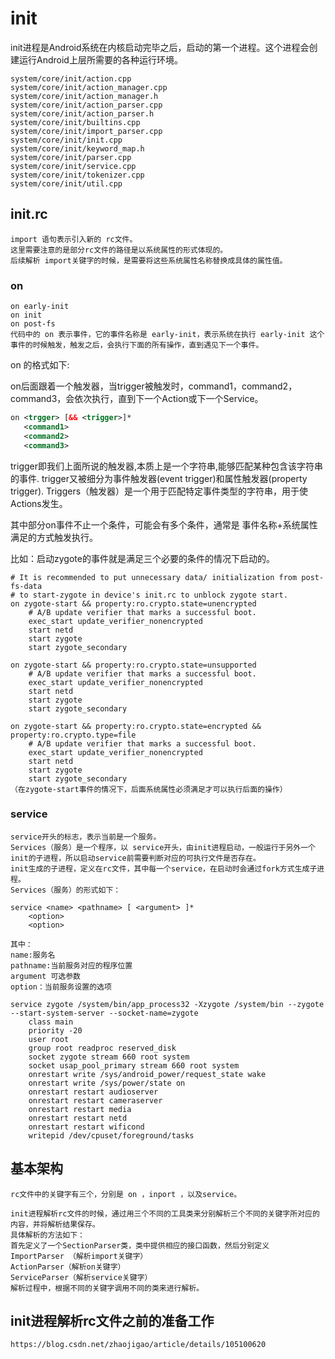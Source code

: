 # init

init进程是Android系统在内核启动完毕之后，启动的第一个进程。这个进程会创建运行Android上层所需要的各种运行环境。

```
system/core/init/action.cpp
system/core/init/action_manager.cpp
system/core/init/action_manager.h
system/core/init/action_parser.cpp
system/core/init/action_parser.h
system/core/init/builtins.cpp
system/core/init/import_parser.cpp
system/core/init/init.cpp
system/core/init/keyword_map.h
system/core/init/parser.cpp
system/core/init/service.cpp
system/core/init/tokenizer.cpp
system/core/init/util.cpp
```



## init.rc

```
import 语句表示引入新的 rc文件。
这里需要注意的是部分rc文件的路径是以系统属性的形式体现的。
后续解析 import关键字的时候，是需要将这些系统属性名称替换成具体的属性值。
```

### on

```
on early-init
on init
on post-fs
代码中的 on 表示事件，它的事件名称是 early-init，表示系统在执行 early-init 这个事件的时候触发，触发之后，会执行下面的所有操作，直到遇见下一个事件。
```

on 的格式如下:

on后面跟着一个触发器，当trigger被触发时，command1，command2，command3，会依次执行，直到下一个Action或下一个Service。

```xml
on <trgger> [&& <trigger>]*
   <command1>
   <command2>
   <command3>
```

trigger即我们上面所说的触发器,本质上是一个字符串,能够匹配某种包含该字符串的事件.
trigger又被细分为事件触发器(event trigger)和属性触发器(property trigger).
Triggers（触发器）是一个用于匹配特定事件类型的字符串，用于使Actions发生。

其中部分on事件不止一个条件，可能会有多个条件，通常是 事件名称+系统属性满足的方式触发执行。

比如：启动zygote的事件就是满足三个必要的条件的情况下启动的。

```
# It is recommended to put unnecessary data/ initialization from post-fs-data
# to start-zygote in device's init.rc to unblock zygote start.
on zygote-start && property:ro.crypto.state=unencrypted
    # A/B update verifier that marks a successful boot.
    exec_start update_verifier_nonencrypted
    start netd
    start zygote
    start zygote_secondary

on zygote-start && property:ro.crypto.state=unsupported
    # A/B update verifier that marks a successful boot.
    exec_start update_verifier_nonencrypted
    start netd
    start zygote
    start zygote_secondary

on zygote-start && property:ro.crypto.state=encrypted && property:ro.crypto.type=file
    # A/B update verifier that marks a successful boot.
    exec_start update_verifier_nonencrypted
    start netd
    start zygote
    start zygote_secondary
（在zygote-start事件的情况下，后面系统属性必须满足才可以执行后面的操作）
```

### service

```
service开头的标志，表示当前是一个服务。
Services（服务）是一个程序，以 service开头，由init进程启动，一般运行于另外一个init的子进程，所以启动service前需要判断对应的可执行文件是否存在。
init生成的子进程，定义在rc文件，其中每一个service，在启动时会通过fork方式生成子进程。
Services（服务）的形式如下：
```

```
service <name> <pathname> [ <argument> ]*
    <option>
    <option>
    
其中：
name:服务名
pathname:当前服务对应的程序位置
argument 可选参数
option：当前服务设置的选项
```

```
service zygote /system/bin/app_process32 -Xzygote /system/bin --zygote --start-system-server --socket-name=zygote
    class main
    priority -20
    user root
    group root readproc reserved_disk
    socket zygote stream 660 root system
    socket usap_pool_primary stream 660 root system
    onrestart write /sys/android_power/request_state wake
    onrestart write /sys/power/state on
    onrestart restart audioserver
    onrestart restart cameraserver
    onrestart restart media
    onrestart restart netd
    onrestart restart wificond
    writepid /dev/cpuset/foreground/tasks
```

## **基本架构**

```
rc文件中的关键字有三个，分别是 on ，inport ，以及service。

init进程解析rc文件的时候，通过用三个不同的工具类来分别解析三个不同的关键字所对应的内容，并将解析结果保存。
具体解析的方法如下：
首先定义了一个SectionParser类，类中提供相应的接口函数，然后分别定义 
ImportParser （解析import关键字）
ActionParser（解析on关键字）
ServiceParser（解析service关键字）
解析过程中，根据不同的关键字调用不同的类来进行解析。
```

## **init进程解析rc文件之前的准备工作**

```
https://blog.csdn.net/zhaojigao/article/details/105100620
```

```

```

